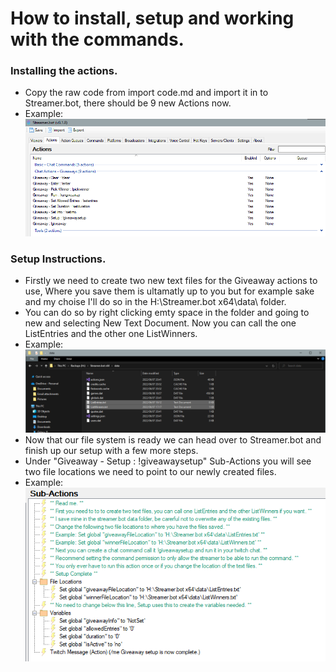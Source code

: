 # How to install, setup and working with the commands.

### Installing the actions.
+ Copy the raw code from import code.md  and import it in to Streamer.bot, there should be 9 new Actions now. 
+ Example: ![alt text](img/1.png "image title")

### Setup Instructions.
+ Firstly we need to create two new text files for the Giveaway actions to use, Where you save them is ultamatly up to you
  but for example sake and my choise I'll do so in the H:\Streamer.bot x64\data\ folder.
+ You can do so by right clicking  emty space in the folder and going to new and selecting New Text Document. Now you can call
  the one ListEntries and the other one ListWinners.
+ Example: ![alt text](img/2.png "image title")
+ Now that our file system is ready we can head over to Streamer.bot and finish up our setup with a few more steps.
+ Under "Giveaway - Setup : !giveawaysetup" Sub-Actions you will see two file locations we need to point to our newly
  created files.
+ Example: ![alt text](img/3.png "image title") 